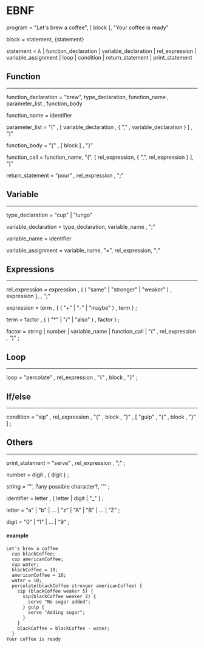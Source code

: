 # EBNF

program = "Let's brew a coffee", [ block ], "Your coffee is ready" 

block = statement, {statement}

statement = λ | function_declaration | variable_declaration | rel_expression | variable_assignment | loop | condition | return_statement | print_statement
## Function
---

function_declaration = "brew", type_declaration, function_name , parameter_list , function_body 

function_name = identifier 

parameter_list = "(" , [ variable_declaration , { "," , variable_declaration } ] , ")" 

function_body = "{" , [ block ] , "}" 

function_call = function_name, "(", [ rel_expression, { ",", rel_expression } ], ")"

return_statement = "pour" , rel_expression , ";" 

## Variable
---

type_declaration = "cup" | "lungo"

variable_declaration = type_declaration, variable_name , ";"

variable_name = identifier 

variable_assignment = variable_name, "=", rel_expression, ";"

## Expressions 
---

rel_expression = expression , { ( "same" | "stronger" | "weaker" ) , expression }, , ";"

expression = term , { ( "+" | "-" | "maybe" ) , term } ;

term = factor , { ( "*" | "/" | "also" ) , factor } ;

factor = string | number | variable_name | function_call | "(" , rel_expression , ")" ;
 
## Loop
---
loop = "percolate" , rel_expression , "{" , block , "}" ;

## If/else
---
condition = "sip" , rel_expression , "{" , block , "}" , [ "gulp" , "{" , block , "}" ] ;

## Others
---
print_statement = "serve" , rel_expression , ";" ;

number = digit , { digit } ;

string = '"', ?any possible character?, '"' ;

identifier = letter , { letter | digit | "_" } ;

letter = "a" | "b" | ... | "z" | "A" | "B" | ... | "Z" ;

digit = "0" | "1" | ... | "9" ;

#### example
```
Let's brew a coffee
  cup blackCoffee;
  cup americanCoffee;
  cup water;
  blackCoffee = 10;
  americanCoffee = 10;
  water = 10;
  percolate(blackCoffee stronger americanCoffee) {
    sip (blackCoffee weaker 5) {
      sip(blackCoffee weaker 2) {
        serve "No sugar added";
      } gulp {
        serve "Adding sugar";
      }
    }
    blackCoffee = blackCoffee - water;
  }
Your coffee is ready
```